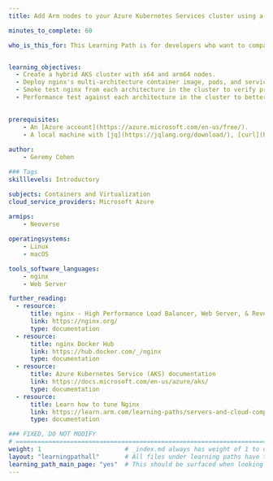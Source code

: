 ```yaml
---
title: Add Arm nodes to your Azure Kubernetes Services cluster using a multi-architecture nginx container image 

minutes_to_complete: 60

who_is_this_for: This Learning Path is for developers who want to compare the performance of x64 and arm64 deployments by running nginx on a hybrid Azure Kubernetes Service (AKS) cluster using nginx's multi-architecture container image.  Once you've seen how easy it is to add arm64 nodes to an existing cluster, you'll be ready to explore arm64-based nodes for other workloads in your environment.


learning_objectives:
  - Create a hybrid AKS cluster with x64 and arm64 nodes.
  - Deploy nginx's multi-architecture container image, pods, and services to the AKS cluster. 
  - Smoke test nginx from each architecture in the cluster to verify proper installation.
  - Performance test against each architecture in the cluster to better understand performance.
  

prerequisites:
    - An [Azure account](https://azure.microsoft.com/en-us/free/).
    - A local machine with [jq](https://jqlang.org/download/), [curl](https://curl.se/download.html), [wrk](https://github.com/wg/wrk), [Azure CLI](/install-guides/azure-cli/) and [kubectl](/install-guides/kubectl/) installed.
   
author:
    - Geremy Cohen

### Tags
skilllevels: Introductory

subjects: Containers and Virtualization
cloud_service_providers: Microsoft Azure
    
armips:
    - Neoverse

operatingsystems:
    - Linux
    - macOS

tools_software_languages:
    - nginx
    - Web Server

further_reading:
  - resource:
      title: nginx - High Performance Load Balancer, Web Server, & Reverse Proxy
      link: https://nginx.org/
      type: documentation
  - resource:
      title: nginx Docker Hub
      link: https://hub.docker.com/_/nginx
      type: documentation
  - resource:
      title: Azure Kubernetes Service (AKS) documentation
      link: https://docs.microsoft.com/en-us/azure/aks/
      type: documentation
  - resource:
      title: Learn how to tune Nginx
      link: https://learn.arm.com/learning-paths/servers-and-cloud-computing/nginx_tune/
      type: documentation

### FIXED, DO NOT MODIFY
# ================================================================================
weight: 1                       # _index.md always has weight of 1 to order correctly
layout: "learningpathall"       # All files under learning paths have this same wrapper
learning_path_main_page: "yes"  # This should be surfaced when looking for related content. Only set for _index.md of learning path content.
---
```

